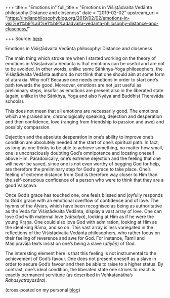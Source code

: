 +++
title = "Emotions in"
full_title = "Emotions in Viśiṣṭādvaita Vedānta philosophy Distance and closeness"
date = "2019-02-02"
upstream_url = "https://indianphilosophyblog.org/2019/02/02/emotions-in-visi%e1%b9%a3%e1%b9%adadvaita-vedanta-philosophy-distance-and-closeness/"

+++
Source: [here](https://indianphilosophyblog.org/2019/02/02/emotions-in-visi%e1%b9%a3%e1%b9%adadvaita-vedanta-philosophy-distance-and-closeness/).

Emotions in Viśiṣṭādvaita Vedānta philosophy: Distance and closeness

The main thing which stroke me when I started working on the theory of
emotions in Viśiṣṭādvaita Vedānta is that emotions can be useful and are
not to be avoided. In other words, unlike some Sāṅkhya-Yoga
philosophers, the Viśiṣṭādvaita Vedānta authors do not think that one
should aim at some form of ataraxìa. Why not? Because one needs emotions
in order to start one’s path towards the good. Moreover, emotions are
not just useful as preliminary steps, insofar as emotions are present
also in the liberated state (again, unlike in the Sāṅkhya, Yoga and also
Nyāya and Buddhist Theravāda schools).

This does not mean that all emotions are necessarily good. The emotions
which are praised are, chronologically speaking, dejection and
desperation and then confidence, love (ranging from friendship to
passion and awe) and possibly compassion.

Dejection and the absolute desperation in one’s ability to improve one’s
condition are absolutely needed at the start of one’s spiritual path. In
fact, as long as one thinks to be able to achieve something, no matter
how small, one is unconsciously doubting God’s omnipotence and locating
oneself above Him. Paradoxically, one’s extreme dejection and the
feeling that one will never be saved, since one is not even worthy of
begging God for help, are therefore the preliminary step for God’s grace
to take place. One’s feeling of extreme distance from God is therefore
way closer to Him than the self-conscious confidence of a person who
were to think that they are a good Vaiṣṇava.

Once God’s grace has touched one, one feels blissed and joyfully
responds to God’s grace with an emotional overflow of confidence and of
love. The hymns of the Āḻvārs, which have been recognised as being as
authoritative as the Veda for Viśiṣṭādvaita Vedānta, display a vast
array of love. One can love God with maternal love (*vātsalya*), looking
at Him as if he were the young Kṛṣṇa. One could also love God with
admiration, looking at Him as the ideal king Rāma, and so on. This vast
array is less variegated in the reflections of the Viśiṣṭādvaita Vedānta
philosophers, who rather focus on their feeling of reverence and awe for
God. For instance, Tamil and Maṇipravāḷa texts insist on one’s being a
slave (*aṭiyēṉ*) of God.

The interesting element here is that this feeling is not instrumental to
the achievement of God’s favour. One does not present oneself as a slave
in order to secure God’s favour and then be able to raise to a higher
status. By contrast, one’s ideal condition, the liberated state one
strives to reach is exactly permanent servitude (as described in
Veṅkaṭanātha’s *Rahasyatrayasāra*).

(cross-posted on my personal [blog](http://elisafreschi.com))
